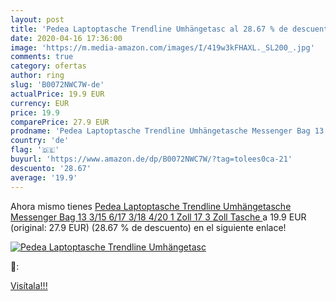 ```yaml
---
layout: post
title: 'Pedea Laptoptasche Trendline Umhängetasc al 28.67 % de descuento'
date: 2020-04-16 17:36:00
image: 'https://m.media-amazon.com/images/I/419w3kFHAXL._SL200_.jpg'
comments: true
category: ofertas
author: ring
slug: 'B0072NWC7W-de'
actualPrice: 19.9 EUR
currency: EUR
price: 19.9
comparePrice: 27.9 EUR
prodname: 'Pedea Laptoptasche Trendline Umhängetasche Messenger Bag 13 3/15 6/17 3/18 4/20 1 Zoll  17 3 Zoll  Tasche '
country: 'de'
flag: '🇩🇪'
buyurl: 'https://www.amazon.de/dp/B0072NWC7W/?tag=tolees0ca-21'
descuento: '28.67'
average: '19.9'
---
```


Ahora mismo tienes [Pedea Laptoptasche Trendline Umhängetasche Messenger Bag 13 3/15 6/17 3/18 4/20 1 Zoll  17 3 Zoll  Tasche ](https://www.amazon.de/dp/B0072NWC7W/?tag=tolees0ca-21) a 19.9 EUR (original: 27.9 EUR) (28.67 %  de descuento) en el siguiente enlace!

[![Pedea Laptoptasche Trendline Umhängetasc](https://m.media-amazon.com/images/I/419w3kFHAXL._SL200_.jpg)](https://www.amazon.de/dp/B0072NWC7W/?tag=tolees0ca-21)

🔎:


[Visítala!!!](https://www.amazon.de/dp/B0072NWC7W/?tag=tolees0ca-21)

